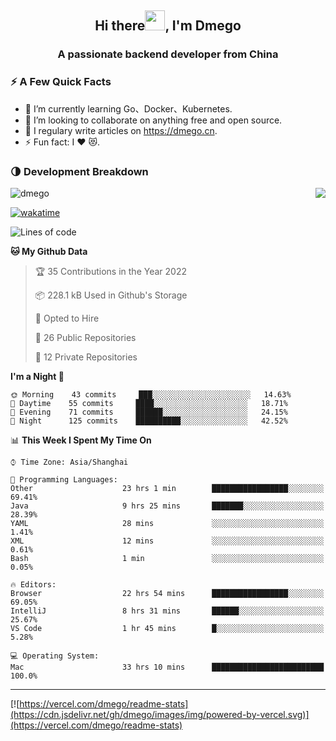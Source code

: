 <h2 align="center">Hi there<img src="https://cdn.jsdelivr.net/gh/dmego/images/img/Hi.gif" height="32" />, I'm Dmego </h2>
<h3 align="center">A passionate backend developer from China</h3>

### ⚡️ A Few Quick Facts

<ul>
    <li> 🌱 I’m currently learning Go、Docker、Kubernetes.</li>
    <li> 👯 I’m looking to collaborate on anything free and open source.</li>
    <li> 📝 I regulary write articles on <a href="https://dmego.cn">https://dmego.cn</a>.</li>
    <li> ⚡ Fun fact: I ❤️ 😻.</li>
</ul>

### 🌗 Development Breakdown

<img src="https://komarev.com/ghpvc/?username=dmego" alt="dmego" />

<img align="right" src="https://readme-stats-dmego.vercel.app/api?username=dmego&show_icons=true&icon_color=1573B3&hide_title=true&text_color=718096&bg_color=00000000&hide_border=true"/>

[![wakatime](https://wakatime.com/badge/user/d60a93cb-3bd3-4d85-a9a8-8f81e41616d8.svg)](https://wakatime.com/@d60a93cb-3bd3-4d85-a9a8-8f81e41616d8)

<!--START_SECTION:waka-->
![Lines of code](https://img.shields.io/badge/From%20Hello%20World%20I%27ve%20Written-253096%20lines%20of%20code-blue)

**🐱 My Github Data** 

> 🏆 35 Contributions in the Year 2022
 > 
> 📦 228.1 kB Used in Github's Storage 
 > 
> 💼 Opted to Hire
 > 
> 📜 26 Public Repositories 
 > 
> 🔑 12 Private Repositories  
 > 
**I'm a Night 🦉** 

```text
🌞 Morning    43 commits     ███░░░░░░░░░░░░░░░░░░░░░░   14.63% 
🌆 Daytime    55 commits     ████░░░░░░░░░░░░░░░░░░░░░   18.71% 
🌃 Evening    71 commits     ██████░░░░░░░░░░░░░░░░░░░   24.15% 
🌙 Night      125 commits    ██████████░░░░░░░░░░░░░░░   42.52%

```


📊 **This Week I Spent My Time On** 

```text
⌚︎ Time Zone: Asia/Shanghai

💬 Programming Languages: 
Other                    23 hrs 1 min        █████████████████░░░░░░░░   69.41% 
Java                     9 hrs 25 mins       ███████░░░░░░░░░░░░░░░░░░   28.39% 
YAML                     28 mins             ░░░░░░░░░░░░░░░░░░░░░░░░░   1.41% 
XML                      12 mins             ░░░░░░░░░░░░░░░░░░░░░░░░░   0.61% 
Bash                     1 min               ░░░░░░░░░░░░░░░░░░░░░░░░░   0.05%

🔥 Editors: 
Browser                  22 hrs 54 mins      █████████████████░░░░░░░░   69.05% 
IntelliJ                 8 hrs 31 mins       ██████░░░░░░░░░░░░░░░░░░░   25.67% 
VS Code                  1 hr 45 mins        █░░░░░░░░░░░░░░░░░░░░░░░░   5.28%

💻 Operating System: 
Mac                      33 hrs 10 mins      █████████████████████████   100.0%

```


<!--END_SECTION:waka-->

---

[![https://vercel.com/dmego/readme-stats](https://cdn.jsdelivr.net/gh/dmego/images/img/powered-by-vercel.svg)](https://vercel.com/dmego/readme-stats)

